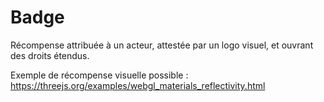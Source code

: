 # Badge

Récompense attribuée à un acteur, attestée par un logo visuel, et ouvrant des droits étendus.

Exemple de récompense visuelle possible : https://threejs.org/examples/webgl_materials_reflectivity.html

